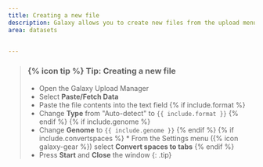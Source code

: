 ```yaml
---
title: Creating a new file
description: Galaxy allows you to create new files from the upload menu. You can supply the contents of the file.
area: datasets


---
```


> ### {% icon tip %} Tip: Creating a new file
>
> * Open the Galaxy Upload Manager
> * Select **Paste/Fetch Data**
> * Paste the file contents into the text field
> {% if include.format %}
> * Change **Type** from "Auto-detect" to `{{ include.format }}`
> {% endif %}
> {% if include.genome %}
> * Change **Genome** to `{{ include.genome }}`
> {% endif %}
> {% if include.convertspaces %} * From the Settings menu ({% icon galaxy-gear %}) select **Convert spaces to tabs** {% endif %}
> * Press **Start** and **Close** the window
{: .tip}
